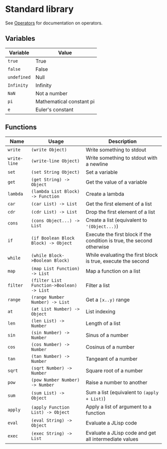 # Standard library

See [Operators](Operators.html) for documentation on operators.

## Variables

|Variable|Value|
|--------|-----|
|`true`|True|
|`false`|False|
|`undefined`|Null|
|`Infinity`|Infinity|
|`NaN`|Not a number|
|`pi`|Mathematical constant pi|
|`e`|Euler's constant|

## Functions

|Name|Usage|Description|
|----|-----|-----------|
|`write`|`(write Object)`|Write something to stdout|
|`write-line`|`(write-line Object)`|Write something to stdout with a newline|
|`set`|`(set String Object)`|Set a variable|
|`get`|`(get String) -> Object`|Get the value of a variable|
|`lambda`|`(lambda List Block) -> Function`|Create a lambda|
|`car`|`(car List) -> List`|Get the first element of a list|
|`cdr`|`(cdr List) -> List`|Drop the first element of a list|
|`cons`|`(cons Object...) -> List`|Create a list (equivalent to `'(Object...)`)|
|`if`|`(if Boolean Block Block) -> Object`|Execute the first block if the condition is true, the second otherwise|
|`while`|`(while Block->Boolean Block)`|While evaluating the first block is true, execute the second|
|`map`|`(map List Function) -> List`|Map a function on a list|
|`filter`|`(filter List Function->Boolean) -> List`|Filter a list|
|`range`|`(range Number Number) -> List`|Get a `[x..y)` range|
|`at`|`(at List Number) -> Object`|List indexing|
|`len`|`(len List) -> Number`|Length of a list|
|`sin`|`(sin Number) -> Number`|Sinus of a number|
|`cos`|`(cos Number) -> Number`|Cosinus of a number|
|`tan`|`(tan Number) -> Number`|Tangeant of a number|
|`sqrt`|`(sqrt Number) -> Number`|Square root of a number|
|`pow`|`(pow Number Number) -> Number`|Raise a number to another|
|`sum`|`(sum List) -> Object`|Sum a list (equivalent to `(apply + List)`)|
|`apply`|`(apply Function List) -> Object`|Apply a list of argument to a function|
|`eval`|`(eval String) -> Object`|Evaluate a JLisp code|
|`exec`|`(exec String) -> List`|Evaluate a JLisp code and get all intermediate values|
